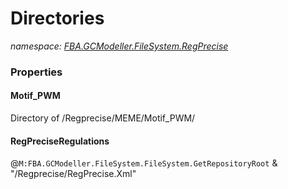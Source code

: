 ﻿# Directories
_namespace: [FBA.GCModeller.FileSystem.RegPrecise](./index.md)_






### Properties

#### Motif_PWM
Directory of /Regprecise/MEME/Motif_PWM/
#### RegPreciseRegulations
@``M:FBA.GCModeller.FileSystem.FileSystem.GetRepositoryRoot`` & "/Regprecise/RegPrecise.Xml"
